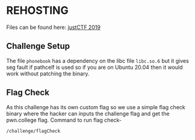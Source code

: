 # REHOSTING

Files can be found here: [justCTF 2019](https://github.com/justcatthefish/justctf-2019/blob/master/challenges/pwn_phonebook/public/phonebook)

## Challenge Setup
The file `phonebook` has a dependency on the libc file `libc.so.6` but it gives seg fault if pathcelf is used so if you are on Ubuntu 20.04 then it would work without patching the binary.

## Flag Check
As this challenge has its own custom flag so we use a simple flag check binary where the hacker can inputs the challenge flag and get the pwn.college flag.
Command to run flag check-
```
/challenge/flagCheck
```